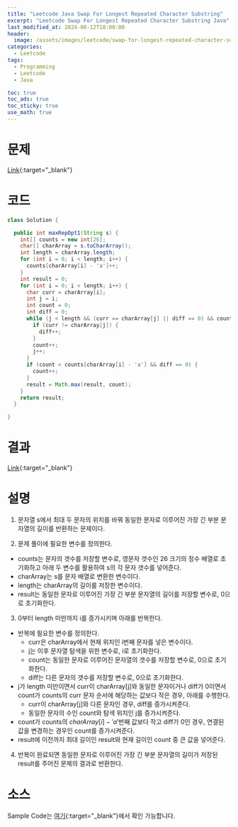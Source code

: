 ```yaml
---
title: "Leetcode Java Swap For Longest Repeated Character Substring"
excerpt: "Leetcode Swap For Longest Repeated Character Substring Java"
last_modified_at: 2024-08-12T18:00:00
header:
  image: /assets/images/leetcode/swap-for-longest-repeated-character-substring.png
categories:
  - Leetcode
tags:
  - Programming
  - Leetcode
  - Java

toc: true
toc_ads: true
toc_sticky: true
use_math: true
---
```

# 문제
[Link](https://leetcode.com/problems/swap-for-longest-repeated-character-substring/){:target="_blank"}

# 코드
```java
class Solution {

  public int maxRepOpt1(String s) {
    int[] counts = new int[26];
    char[] charArray = s.toCharArray();
    int length = charArray.length;
    for (int i = 0; i < length; i++) {
      counts[charArray[i] - 'a']++;
    }
    int result = 0;
    for (int i = 0; i < length; i++) {
      char curr = charArray[i];
      int j = i;
      int count = 0;
      int diff = 0;
      while (j < length && (curr == charArray[j] || diff == 0) && count < counts[curr - 'a']) {
        if (curr != charArray[j]) {
          diff++;
        }
        count++;
        j++;
      }
      if (count < counts[charArray[i] - 'a'] && diff == 0) {
        count++;
      }
      result = Math.max(result, count);
    }
    return result;
  }

}
```

# 결과
[Link](https://leetcode.com/problems/swap-for-longest-repeated-character-substring/submissions/1352937240/){:target="_blank"}

# 설명
1. 문자열 s에서 최대 두 문자의 위치를 바꿔 동일한 문자로 이루어진 가장 긴 부분 문자열의 길이를 반환하는 문제이다.

2. 문제 풀이에 필요한 변수를 정의한다.
- counts는 문자의 갯수를 저장할 변수로, 영문자 갯수인 26 크기의 정수 배열로 초기화하고 아래 두 변수를 활용하여 s의 각 문자 갯수를 넣어준다.
- charArray는 s를 문자 배열로 변환한 변수이다.
- length는 charArray의 길이를 저장한 변수이다.
- result는 동일한 문자로 이루어진 가장 긴 부분 문자열의 길이를 저장할 변수로, 0으로 초기화한다.

3.  0부터 length 미만까지 i를 증가시키며 아래를 반복한다.
- 반복에 필요한 변수를 정의한다.
  - curr은 charArray에서 현재 위치인 i번째 문자를 넣은 변수이다.
  - j는 이후 문자열 탐색을 위한 변수로, i로 초기화한다.
  - count는 동일한 문자로 이루어진 문자열의 갯수를 저장할 변수로, 0으로 초기화한다.
  - diff는 다른 문자의 갯수를 저장할 변수로, 0으로 초기화한다.
- j가 length 미만이면서 curr이 charArray[j]와 동일한 문자이거나 diff가 0이면서 count가 counts의 curr 문자 순서에 해당하는 값보다 작은 경우, 아래를 수행한다.
  - curr이 charArray[j]와 다른 문자인 경우, diff를 증가시켜준다.
  - 동일한 문자의 수인 count와 탐색 위치인 j를 증가시켜준다.
- count가 counts의 $charArray[i] - 'a'$번째 값보다 작고 diff가 0인 경우, 연결된 값을 변경하는 경우인 count를 증가시켜준다.
- result에 이전까지 최대 길이인 result와 현재 길이인 count 중 큰 값을 넣어준다.

4. 반복이 완료되면 동일한 문자로 이루어진 가장 긴 부분 문자열의 길이가 저장된 result를 주어진 문제의 결과로 반환한다.


# 소스
Sample Code는 [여기](https://github.com/GracefulSoul/leetcode/blob/master/src/main/java/gracefulsoul/problems/SwapForLongestRepeatedCharacterSubstring.java){:target="_blank"}에서 확인 가능합니다.